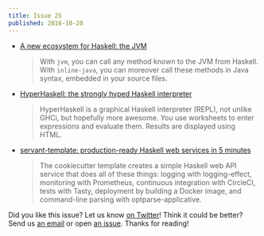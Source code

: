 ```yaml
---
title: Issue 25
published: 2016-10-20
---
```


-   [A new ecosystem for Haskell: the JVM](http://blog.tweag.io/posts/2016-10-17-inline-java.html)

    > With `jvm`, you can call any method known to the JVM from Haskell. With `inline-java`, you can moreover call these methods in Java syntax, embedded in your source files.
    
-   [HyperHaskell: the strongly hyped Haskell interpreter](https://mail.haskell.org/pipermail/haskell/2016-October/025010.html)

    > HyperHaskell is a graphical Haskell interpreter (REPL), not unlike GHCi, but hopefully more awesome. You use worksheets to enter expressions and evaluate them. Results are displayed using HTML.

-   [servant-template: production-ready Haskell web services in 5 minutes](https://jml.io/2016/10/servant-template-production-ready-haskell-web-services-in-5-minutes.html)

    > The cookiecutter template creates a simple Haskell web API service that does all of these things: logging with logging-effect, monitoring with Prometheus, continuous integration with CircleCI, tests with Tasty, deployment by building a Docker image, and command-line parsing with optparse-applicative.

Did you like this issue?
Let us know [on Twitter](https://twitter.com/haskellweekly)!
Think it could be better?
Send us [an email](mailto:info@haskellweekly.news) or open [an issue](https://github.com/haskellweekly/haskellweekly.github.io/issues/new).
Thanks for reading!

